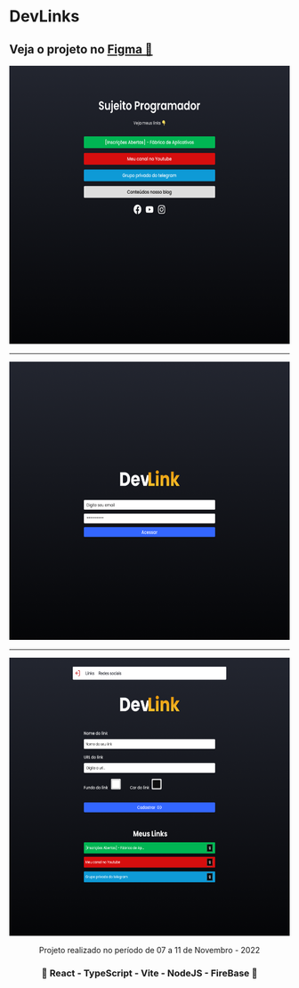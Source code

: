 <h1>DevLinks</h1>
<h2>Veja o projeto no <a href="https://www.figma.com/file/xhQ2hQHTM86HtFuj3m7jcd/DevLink---Semana-React-JS?node-id=0%3A1">Figma 🔖</a></h2>
<div align='center'>
    <img height='500' src="https://github.com/carlos09v/devlinks/blob/main/devlink/src/assets/Home_preview.png?raw=true" alt="Home_Preview">
    <hr>
    <img height='500' src="https://github.com/carlos09v/devlinks/blob/main/devlink/src/assets/Login_preview.png?raw=true" alt="Preview">
    <hr>
    <img height='500' src="https://github.com/carlos09v/devlinks/blob/main/devlink/src/assets/Admin_preview.png?raw=true" alt="Preview">
    <p>Projeto realizado no período de 07 a 11 de Novembro - 2022</p>
    <h3>💜 React - TypeScript - Vite - NodeJS - FireBase 💜</h3>
</div>